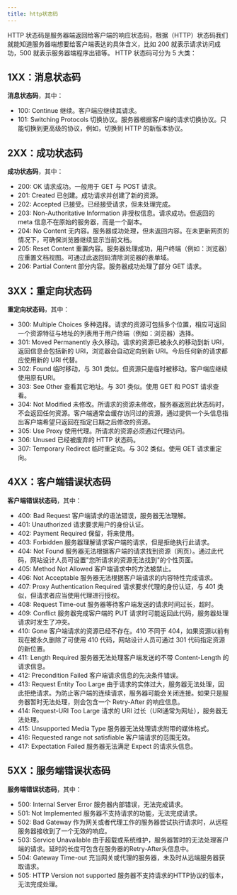 ```yaml
---
title: http状态码
---
```


HTTP 状态码是服务器端返回给客户端的响应状态码，根据（HTTP）状态码我们就能知道服务器端想要给客户端表达的具体含义，比如 200 就表示请求访问成功，500 就表示服务器端程序出错等。
HTTP 状态码可分为 5 大类：

## 1XX：消息状态码

**消息状态码**，其中：

- 100: Continue 继续。客户端应继续其请求。
- 101: Switching Protocols 切换协议。服务器根据客户端的请求切换协议。只能切换到更高级的协议，例如，切换到 HTTP 的新版本协议。

## 2XX：成功状态码

**成功状态码**，其中：

- 200: OK 请求成功。一般用于 GET 与 POST 请求。
- 201: Created 已创建。成功请求并创建了新的资源。
- 202: Accepted 已接受。已经接受请求，但未处理完成。
- 203: Non-Authoritative Information 非授权信息。请求成功。但返回的 meta 信息不在原始的服务器，而是一个副本。
- 204: No Content 无内容。服务器成功处理，但未返回内容。在未更新网页的情况下，可确保浏览器继续显示当前文档。
- 205: Reset Content 重置内容。服务器处理成功，用户终端（例如：浏览器）应重置文档视图。可通过此返回码清除浏览器的表单域。
- 206: Partial Content 部分内容。服务器成功处理了部分 GET 请求。

## 3XX：重定向状态码

**重定向状态码**，其中：

- 300: Multiple Choices 多种选择。请求的资源可包括多个位置，相应可返回一个资源特征与地址的列表用于用户终端（例如：浏览器）选择。
- 301: Moved Permanently 永久移动。请求的资源已被永久的移动到新 URI，返回信息会包括新的 URI，浏览器会自动定向到新 URI。今后任何新的请求都应使用新的 URI 代替。
- 302: Found 临时移动，与 301 类似。但资源只是临时被移动。客户端应继续使用原有URI。
- 303: See Other 查看其它地址。与 301 类似。使用 GET 和 POST 请求查看。
- 304: Not Modified 未修改。所请求的资源未修改，服务器返回此状态码时，不会返回任何资源。客户端通常会缓存访问过的资源，通过提供一个头信息指出客户端希望只返回在指定日期之后修改的资源。
- 305: Use Proxy 使用代理。所请求的资源必须通过代理访问。
- 306: Unused 已经被废弃的 HTTP 状态码。
- 307: Temporary Redirect 临时重定向。与 302 类似。使用 GET 请求重定向。

## 4XX：客户端错误状态码

**客户端错误状态码**，其中：
- 400: Bad Request 客户端请求的语法错误，服务器无法理解。
- 401: Unauthorized 请求要求用户的身份认证。
- 402: Payment Required 保留，将来使用。
- 403: Forbidden 服务器理解请求客户端的请求，但是拒绝执行此请求。
- 404: Not Found 服务器无法根据客户端的请求找到资源（网页）。通过此代码，网站设计人员可设置"您所请求的资源无法找到"的个性页面。
- 405: Method Not Allowed 客户端请求中的方法被禁止。
- 406: Not Acceptable 服务器无法根据客户端请求的内容特性完成请求。
- 407: Proxy Authentication Required 请求要求代理的身份认证，与 401 类似，但请求者应当使用代理进行授权。
- 408: Request Time-out 服务器等待客户端发送的请求时间过长，超时。
- 409: Conflict 服务器完成客户端的 PUT 请求时可能返回此代码，服务器处理请求时发生了冲突。
- 410: Gone 客户端请求的资源已经不存在。410 不同于 404，如果资源以前有现在被永久删除了可使用 410 代码，网站设计人员可通过 301 代码指定资源的新位置。
- 411: Length Required 服务器无法处理客户端发送的不带 Content-Length 的请求信息。
- 412: Precondition Failed 客户端请求信息的先决条件错误。
- 413: Request Entity Too Large 由于请求的实体过大，服务器无法处理，因此拒绝请求。为防止客户端的连续请求，服务器可能会关闭连接。如果只是服务器暂时无法处理，则会包含一个 Retry-After 的响应信息。
- 414: Request-URI Too Large 请求的 URI 过长（URI通常为网址），服务器无法处理。
- 415: Unsupported Media Type 服务器无法处理请求附带的媒体格式。
- 416: Requested range not satisfiable 客户端请求的范围无效。
- 417: Expectation Failed 服务器无法满足 Expect 的请求头信息。

## 5XX：服务端错误状态码

**服务端错误状态码**，其中：
- 500: Internal Server Error 服务器内部错误，无法完成请求。
- 501: Not Implemented 服务器不支持请求的功能，无法完成请求。
- 502: Bad Gateway 作为网关或者代理工作的服务器尝试执行请求时，从远程服务器接收到了一个无效的响应。
- 503: Service Unavailable 由于超载或系统维护，服务器暂时的无法处理客户端的请求。延时的长度可包含在服务器的Retry-After头信息中。
- 504: Gateway Time-out 充当网关或代理的服务器，未及时从远端服务器获取请求。
- 505: HTTP Version not supported 服务器不支持请求的HTTP协议的版本，无法完成处理。
